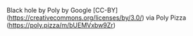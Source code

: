Black hole by Poly by Google [CC-BY] (https://creativecommons.org/licenses/by/3.0/) via Poly Pizza (https://poly.pizza/m/bUEMVxbw9Zr)
